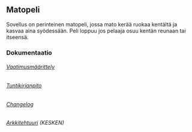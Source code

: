 ## Matopeli

Sovellus on perinteinen matopeli, jossa mato kerää ruokaa kentältä ja kasvaa aina syödessään. Peli loppuu jos pelaaja osuu kentän reunaan tai itseensä.

### Dokumentaatio

###### [Vaatimusmäärittely](https://github.com/AapoTuulentie/ot-harjoitustyo/blob/master/dokumentaatio/vaatimusmaarittely.md)
###### [Tuntikirjanpito](https://github.com/AapoTuulentie/ot-harjoitustyo/blob/master/dokumentaatio/tuntikirjanpito.md)
###### [Changelog](https://github.com/AapoTuulentie/ot-harjoitustyo/blob/master/dokumentaatio/changelog.md)
###### [Arkkitehtuuri](https://github.com/AapoTuulentie/ot-harjoitustyo/blob/master/dokumentaatio/arkkitehtuuri.md) (KESKEN)

